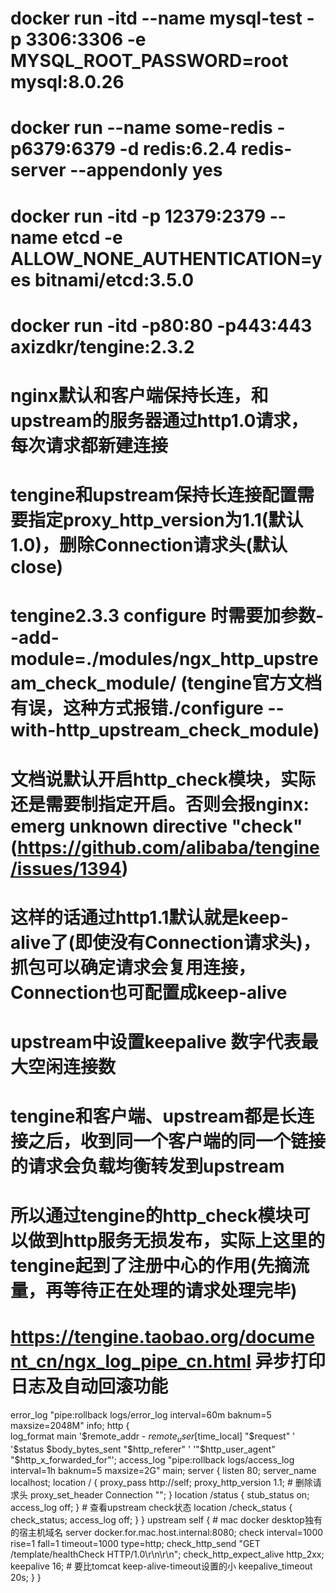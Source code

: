# docker run -itd --name mysql-test -p 3306:3306 -e MYSQL_ROOT_PASSWORD=root mysql:8.0.26
# docker run --name some-redis -p6379:6379 -d redis:6.2.4 redis-server --appendonly yes
# docker run -itd -p 12379:2379 --name etcd -e ALLOW_NONE_AUTHENTICATION=yes bitnami/etcd:3.5.0
# docker run -itd -p80:80 -p443:443 axizdkr/tengine:2.3.2

# nginx默认和客户端保持长连，和upstream的服务器通过http1.0请求，每次请求都新建连接
# tengine和upstream保持长连接配置需要指定proxy_http_version为1.1(默认1.0)，删除Connection请求头(默认close)
# tengine2.3.3 configure 时需要加参数--add-module=./modules/ngx_http_upstream_check_module/ (tengine官方文档有误，这种方式报错./configure --with-http_upstream_check_module)
# 文档说默认开启http_check模块，实际还是需要制指定开启。否则会报nginx: emerg unknown directive "check" (https://github.com/alibaba/tengine/issues/1394)
# 这样的话通过http1.1默认就是keep-alive了(即使没有Connection请求头)，抓包可以确定请求会复用连接，Connection也可配置成keep-alive
# upstream中设置keepalive 数字代表最大空闲连接数
# tengine和客户端、upstream都是长连接之后，收到同一个客户端的同一个链接的请求会负载均衡转发到upstream
# 所以通过tengine的http_check模块可以做到http服务无损发布，实际上这里的tengine起到了注册中心的作用(先摘流量，再等待正在处理的请求处理完毕)
# https://tengine.taobao.org/document_cn/ngx_log_pipe_cn.html 异步打印日志及自动回滚功能
error_log  "pipe:rollback logs/error_log interval=60m baknum=5 maxsize=2048M" info;
http {   
	log_format  main  '$remote_addr - $remote_user [$time_local] "$request" '
                      '$status $body_bytes_sent "$http_referer" '
                      '"$http_user_agent" "$http_x_forwarded_for"';
	access_log  "pipe:rollback logs/access_log interval=1h baknum=5 maxsize=2G"  main;
    server {
        listen       80;
        server_name  localhost;
        location / {
            proxy_pass   http://self;
            proxy_http_version 1.1;
            # 删除请求头
            proxy_set_header Connection "";
        }
        location /status {
            stub_status on;
            access_log off;
        }
        # 查看upstream check状态
        location /check_status {
            check_status;
            access_log off;
        }
    }
    upstream self {
        # mac docker desktop独有的宿主机域名
        server docker.for.mac.host.internal:8080;
        check interval=1000 rise=1 fall=1 timeout=1000 type=http;
        check_http_send "GET /template/healthCheck HTTP/1.0\r\n\r\n";
        check_http_expect_alive http_2xx;
        keepalive 16;
        # 要比tomcat keep-alive-timeout设置的小
        keepalive_timeout 20s;
    }
}
